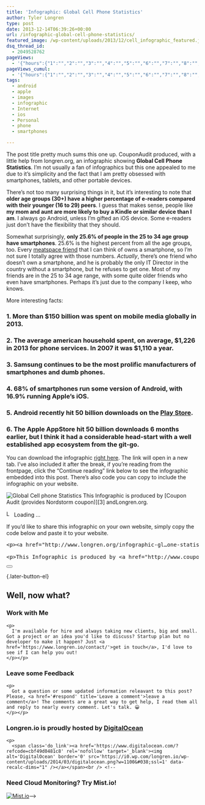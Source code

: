 ```yaml
---
title: 'Infographic: Global Cell Phone Statistics'
author: Tyler Longren
type: post
date: 2013-12-14T06:39:26+00:00
url: /infographic-global-cell-phone-statistics/
featured_image: /wp-content/uploads/2013/12/cell_infographic_featured.jpg
dsq_thread_id:
  - 2049528762
pageViews:
  - '{"hours":{"1":"","2":"","3":"","4":"","5":"","6":"","7":"","8":"","9":"","10":"","11":"","12":"","13":"","14":"","15":"","16":"","17":"","18":"","19":"","20":"","21":"","22":"","23":"","24":"","25":"","26":"","27":"","28":"","29":"","30":"","31":"","32":"","33":"","34":"","35":"","36":"","37":"","38":"","39":"","40":"","41":"","42":"","43":"","44":"","45":"","46":"","47":""},"days":{"2":"","3":"","4":"","5":"","6":"","7":"","8":"","9":"","10":"","11":"","12":"","13":"","14":""},"weeks":{"3":"","4":"","5":"","6":"","7":"","8":"","9":"","10":"","11":"","12":""},"months":{"4":"","5":"","6":"","7":"","8":"","9":"","10":"","11":"","12":"","13":"","14":"","15":"","16":"","17":"","18":"","19":"","20":"","21":"","22":"","23":"","24":""}}'
pageViews_cumul:
  - '{"hours":{"1":"","2":"","3":"","4":"","5":"","6":"","7":"","8":"","9":"","10":"","11":"","12":"","13":"","14":"","15":"","16":"","17":"","18":"","19":"","20":"","21":"","22":"","23":"","24":"","25":"","26":"","27":"","28":"","29":"","30":"","31":"","32":"","33":"","34":"","35":"","36":"","37":"","38":"","39":"","40":"","41":"","42":"","43":"","44":"","45":"","46":"","47":""},"days":{"2":"","3":"","4":"","5":"","6":"","7":"","8":"","9":"","10":"","11":"","12":"","13":"","14":""},"weeks":{"3":"","4":"","5":"","6":"","7":"","8":"","9":"","10":"","11":"","12":""},"months":{"4":"","5":"","6":"","7":"","8":"","9":"","10":"","11":"","12":"","13":"","14":"","15":"","16":"","17":"","18":"","19":"","20":"","21":"","22":"","23":"","24":""}}'
tags:
  - android
  - apple
  - images
  - infographic
  - Internet
  - ios
  - Personal
  - phone
  - smartphones

---
```

The post title pretty much sums this one up. CouponAudit produced, with a little help from longren.org, an infographic showing **Global Cell Phone Statistics**. I&#8217;m not usually a fan of infographics but this one appealed to me due to it&#8217;s simplicity and the fact that I am pretty obsessed with smartphones, tablets, and other portable devices.

There&#8217;s not too many surprising things in it, but it&#8217;s interesting to note that **older age groups (30+) have a higher percentage of e-readers compared with their younger (16 to 29) peers**. I guess that makes sense, people like **my mom and aunt are more likely to buy a Kindle or similar device than I am**. I always go Android, unless I&#8217;m gifted an iOS device. Some e-readers just don&#8217;t have the flexibility that they should.

Somewhat surprisingly, **only 25.6% of people in the 25 to 34 age group have smartphones**. 25.6% is the highest percent from all the age groups, too. Every [meatspace friend][1] that I can think of owns a smartphone, so I&#8217;m not sure I totally agree with those numbers. _Actually_, there&#8217;s one friend who doesn&#8217;t own a smartphone, and he is probably the only IT Director in the country without a smartphone, but he refuses to get one. Most of my friends are in the 25 to 34 age range, with some quite older friends who even have smartphones. Perhaps it&#8217;s just due to the company I keep, who knows.

More interesting facts:

### **1.** More than $150 billion was spent on mobile media globally in 2013.

### **2.** The average american household spent, on average, $1,226 in 2013 for phone services. In 2007 it was $1,110 a year.

### **3.** Samsung continues to be the most prolific manufacturers of smartphones and dumb phones.

### **4.** 68% of smartphones run some version of Android, with 16.9% running Apple&#8217;s iOS.

### **5.** Android recently hit 50 billion downloads on the [Play Store][2].

### **6.** The Apple AppStore hit 50 billion downloads 6 months earlier, but I think it had a considerable head-start with a well established app ecosystem from the git-go.

You can download the infographic <a href="http://www.longren.org/wp-content/uploads/2013/12/Global-Cell-phone-Statistics3.jpg" target="_blank">right here</a>. The link will open in a new tab. I&#8217;ve also included it after the break, if you&#8217;re reading from the frontpage, click the &#8220;Continue reading&#8221; link below to see the infographic embedded into this post. There&#8217;s also code you can copy to include the infographic on your website.

<!--more-->

<img style="max-width: 100%;" src="https://i0.wp.com/www.longren.org/wp-content/uploads/2013/12/Global-Cell-phone-Statistics3.jpg?w=1100" alt="Global Cell phone Statistics" data-recalc-dims="1" />  
This Infographic is produced by [Coupon Audit (provides Nordstorm coupon)][3] andLongren.org.</p> 

<div id="polls-11" class="wp-polls">
  
</div>

<div id="polls-11-loading" class="wp-polls-loading">
  <img src="https://i2.wp.com/www.longren.io/wp-content/plugins/wp-polls/images/loading.gif?resize=16%2C16&#038;ssl=1" width="16" height="16" alt="Loading ..." title="Loading ..." class="wp-polls-image" data-recalc-dims="1" />&nbsp;Loading ...
</div>

If you&#8217;d like to share this infographic on your own website, simply copy the code below and paste it to your website.

<pre class="lang:default decode:true " >&lt;p&gt;&lt;a href="http://www.longren.org/infographic-gl…one-statistics/" target="_blank"&gt;&lt;img style="max-width: 100%;" src="http://www.couponaudit.com/blog/wp-content/uploads/2013/12/Global-Cell-phone-Statistics3.jpg" alt="Global Cell phone Statistics" /&gt;&lt;/p&gt;&lt;/a&gt;

&lt;p&gt;This Infographic is produced by &lt;a href="http://www.couponaudit.com/coupons/nordstorm"&gt;Coupon Audit (provides Nordstorm coupon)&lt;/a&gt; and &lt;a href="http://www.longren.org"&gt;Longren.org&lt;/a&gt;.&lt;/p&gt;</pre>

<div class="wpulike wpulike-default " >
  <div class="wp_ulike_general_class wp_ulike_is_not_liked">
    <button type="button"
					aria-label="Like Button"
					data-ulike-id="4928"
					data-ulike-nonce="6925ef6ce2"
					data-ulike-type="likeThis"
					data-ulike-template="wpulike-default"
					data-ulike-display-likers="0"
					data-ulike-disable-pophover="0"
					class="wp_ulike_btn wp_ulike_put_image wp_likethis_4928"></button><span class="count-box"></span> 
  </div>
</div>

[][4]{.later-button-el}

<div class='what-next'>
  <h2>
    Well, now what?
  </h2>
  
  <div class='hire'>
    <h3>
      Work with Me
    </h3>
    
    <p>
      I'm available for hire and always taking new clients, big and small. Got a project or an idea you'd like to discuss? Startup plan but no developer to make it happen? Just <a href='https://www.longren.io/contact/'>get in touch</a>, I'd love to see if I can help you out!
    </p></p>
  </div>
  
  <div class='hire'>
    <h3>
      Leave some Feedback
    </h3>
    
    <p>
      Got a question or some updated information releavant to this post? Please, <a href='#respond' title='Leave a comment'>leave a comment</a>! The comments are a great way to get help, I read them all and reply to nearly every comment. Let's talk. 😀
    </p></p>
  </div>
  
  <div class='now-what-bottom-ad'>
    <h3>
      Longren.io is proudly hosted by <a href='https://www.digitalocean.com/?refcode=cbf49d0481c8'>DigitalOcean</a>
    </h3>
    
    <p>
      <span class='do_link'><a href='https://www.digitalocean.com/?refcode=cbf49d0481c8' rel='nofollow' target='_blank'><img alt='DigitalOcean' border='0' src='https://i0.wp.com/longren.io/wp-content/uploads/2014/03/digitalocean.png?w=1100&#038;ssl=1' data-recalc-dims="1" /></a></span><br /> <!--

<h3>Need Cloud Monitoring? Try Mist.io!</h3>

<span class='do_link'><a href='http://mist.io/?ref=tyler' rel='nofollow' target='_blank'><img alt='Mist.io' border='0' src='https://i0.wp.com/longren.io/wp-content/uploads/2014/04/mistio.jpg?w=1100&#038;ssl=1' data-recalc-dims="1"></a></span>--></div> </div>

 [1]: http://www.urbandictionary.com/define.php?term=meatspace
 [2]: http://play.google.com/
 [3]: http://www.couponaudit.com/coupons/nordstorm
 [4]: #